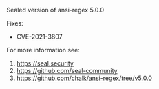Sealed version of ansi-regex 5.0.0

Fixes:
- CVE-2021-3807

For more information see:
  1. https://seal.security
  2. https://github.com/seal-community
  3. https://github.com/chalk/ansi-regex/tree/v5.0.0
